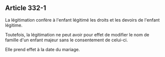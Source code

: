 Article 332-1
----
La légitimation confère à l'enfant légitimé les droits et les devoirs de
l'enfant légitime.

Toutefois, la légitimation ne peut avoir pour effet de modifier le nom de
famille d'un enfant majeur sans le consentement de celui-ci.

Elle prend effet à la date du mariage.
